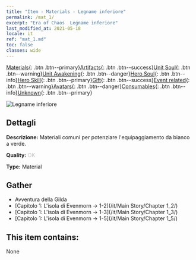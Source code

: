 ```yaml
---
title: "Item - Materials - Legname inferiore"
permalink: /mat_1/
excerpt: "Era of Chaos  Legname inferiore"
last_modified_at: 2021-05-18
locale: it
ref: "mat_1.md"
toc: false
classes: wide
---
```

 [Materials](/ItemsIT/){: .btn .btn--primary}[Artifacts](/ItemsIT/Artifacts/){: .btn .btn--success}[Unit Soul](/ItemsIT/UnitSoul/){: .btn .btn--warning}[Unit Awakening](/ItemsIT/UnitAwakening/){: .btn .btn--danger}[Hero Soul](/ItemsIT/HeroSoul/){: .btn .btn--info}[Hero Skill](/ItemsIT/HeroSkill/){: .btn .btn--primary}[Gift](/ItemsIT/Gift/){: .btn .btn--success}[Event related](/ItemsIT/Events/){: .btn .btn--warning}[Avatars](/ItemsIT/Avatars/){: .btn .btn--danger}[Consumables](/ItemsIT/Consumables/){: .btn .btn--info}[Unknown](/ItemsIT/Unknown/){: .btn .btn--primary}

 ![Legname inferiore](/images/t/i_cailiao_mucai1.png)

## Dettagli
 **Descrizione:** Materiali comuni per potenziare l'equipaggiamento da bianco a verde.

 **Quality:** <span style="color: #C0C0C0">OK</span>

 **Type:** Material

## Gather

*    Avventura della Gilda 
*    [Capitolo 1: L'isola di Evenmorn -> 1-2](/it/Main Story/Chapter 1_2/) 
*    [Capitolo 1: L'isola di Evenmorn -> 1-3](/it/Main Story/Chapter 1_3/) 
*    [Capitolo 1: L'isola di Evenmorn -> 1-5](/it/Main Story/Chapter 1_5/) 

## This item contains:

  None

